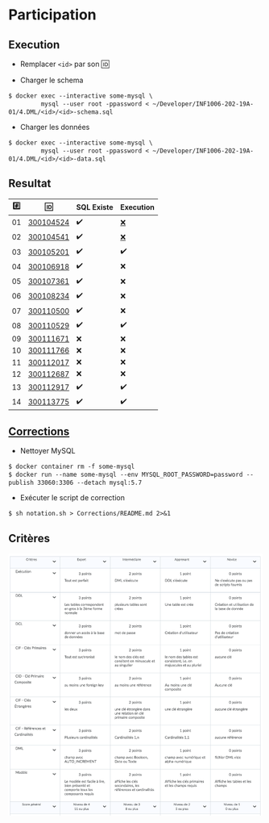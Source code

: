 # Participation

## Execution

* Remplacer `<id>` par son :id:

* Charger le schema

```
$ docker exec --interactive some-mysql \
         mysql --user root -ppassword < ~/Developer/INF1006-202-19A-01/4.DML/<id>/<id>-schema.sql
```

* Charger les données

```
$ docker exec --interactive some-mysql \
         mysql --user root -ppassword < ~/Developer/INF1006-202-19A-01/4.DML/<id>/<id>-data.sql
```

## Resultat


|:hash:| :id:                   | SQL Existe         | Execution          |
|------|------------------------|--------------------|--------------------|
| 01   | [300104524](300104524) | :heavy_check_mark: | [:x:](Corrections#etudiant-300104524) |
| 02   | [300104541](300104541) | :heavy_check_mark: | [:x:](Corrections#etudiant-300104541) |
| 03   | [300105201](300105201) | :heavy_check_mark: | :heavy_check_mark: |
| 04   | [300106918](300106918) | :heavy_check_mark: | :x:                                 |
| 05   | [300107361](300107361) | :heavy_check_mark: | :x:                                 |
| 06   | [300108234](300108234) | :heavy_check_mark: | :x:                                 |
| 07   | [300110500](300110500) | :heavy_check_mark: | :x:                                 |
| 08   | [300110529](300110529) | :heavy_check_mark: | :heavy_check_mark:                  |
| 09   | [300111671](300111671) | :x:                | :x:                                 |
| 10   | [300111766](300111766) | :x:                | :x:                                 |
| 11   | [300112017](300112017) | :x:                | :x:                                 |
| 12   | [300112687](300112687) | :x:                | :x:                                 |
| 13   | [300112917](300112917) | :heavy_check_mark: | :heavy_check_mark:                  |
| 14   | [300113775](300113775) | :heavy_check_mark: | :heavy_check_mark:                  |


## [Corrections](Corrections)

* Nettoyer MySQL

```
$ docker container rm -f some-mysql
$ docker run --name some-mysql --env MYSQL_ROOT_PASSWORD=password --publish 33060:3306 --detach mysql:5.7
```

* Exécuter le script de correction

```
$ sh notation.sh > Corrections/README.md 2>&1
```

## Critères

![image](images/Criteres.png)
